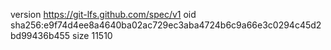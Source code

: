 version https://git-lfs.github.com/spec/v1
oid sha256:e9f74d4ee8a4640ba02ac729ec3aba4724b6c9a66e3c0294c45d2bd99436b455
size 11510
